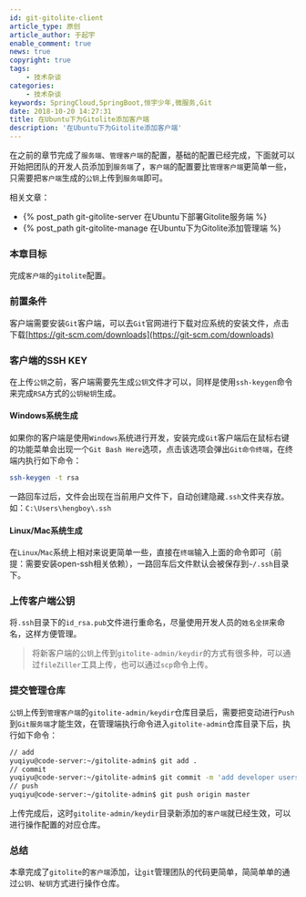 ```yaml
---
id: git-gitolite-client
article_type: 原创
article_author: 于起宇
enable_comment: true
news: true
copyright: true
tags: 
    - 技术杂谈
categories: 
    - 技术杂谈
keywords: SpringCloud,SpringBoot,恒宇少年,微服务,Git
date: 2018-10-20 14:27:31
title: 在Ubuntu下为Gitolite添加客户端
description: '在Ubuntu下为Gitolite添加客户端'
---
```

在之前的章节完成了`服务端`、`管理客户端`的配置，基础的配置已经完成，下面就可以开始把团队的开发人员添加到`服务端`了，`客户端`的配置要比`管理客户端`更简单一些，只需要把`客户端`生成的`公钥`上传到`服务端`即可。
<!--more-->
相关文章：
- {% post_path git-gitolite-server 在Ubuntu下部署Gitolite服务端 %}
- {% post_path git-gitolite-manage 在Ubuntu下为Gitolite添加管理端 %}

### 本章目标
完成`客户端`的`gitolite`配置。

### 前置条件
客户端需要安装`Git`客户端，可以去`Git`官网进行下载对应系统的安装文件，点击下载[https://git-scm.com/downloads](https://git-scm.com/downloads)

### 客户端的SSH KEY
在上传`公钥`之前，客户端需要先生成`公钥`文件才可以，同样是使用`ssh-keygen`命令来完成`RSA`方式的`公钥秘钥`生成。
#### Windows系统生成
如果你的客户端是使用`Windows`系统进行开发，安装完成`Git`客户端后在鼠标右键的功能菜单会出现一个`Git Bash Here`选项，点击该选项会弹出`Git命令终端`，在终端内执行如下命令：
``` bash
ssh-keygen -t rsa
```
一路回车过后，文件会出现在当前用户文件下，自动创建隐藏`.ssh`文件夹存放。如：`C:\Users\hengboy\.ssh`

#### Linux/Mac系统生成
在`Linux`/`Mac`系统上相对来说更简单一些，直接在`终端`输入上面的命令即可（前提：需要安装open-ssh相关依赖），一路回车后文件默认会被保存到`~/.ssh`目录下。
### 上传客户端公钥
将`.ssh`目录下的`id_rsa.pub`文件进行重命名，尽量使用开发人员的`姓名全拼`来命名，这样方便管理。

> 将新客户端的`公钥`上传到`gitolite-admin/keydir`的方式有很多种，可以通过`fileZiller`工具上传，也可以通过`scp`命令上传。

### 提交管理仓库
`公钥`上传到`管理客户端`的`gitolite-admin/keydir`仓库目录后，需要把变动进行`Push`到`Git服务端`才能生效，在管理端执行命令进入`gitolite-admin`仓库目录下后，执行如下命令：
``` bash
// add
yuqiyu@code-server:~/gitolite-admin$ git add .
// commit
yuqiyu@code-server:~/gitolite-admin$ git commit -m 'add developer users'
// push
yuqiyu@code-server:~/gitolite-admin$ git push origin master
```
上传完成后，这时`gitolite-admin/keydir`目录新添加的`客户端`就已经生效，可以进行操作配置的对应仓库。

### 总结
本章完成了`gitolite`的`客户端`添加，让`git`管理团队的代码更简单，简简单单的通过`公钥`、`秘钥`方式进行操作仓库。
